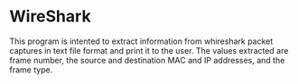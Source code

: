 # WireShark
This program is intented to extract information from whireshark packet captures in text file format and print it to the user.  The values extracted are frame number, the source and destination MAC and IP addresses, and the frame type.
